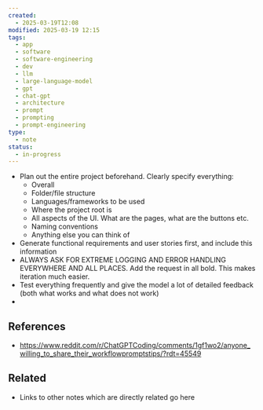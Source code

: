 ```yaml
---
created:
  - 2025-03-19T12:08
modified: 2025-03-19 12:15
tags:
  - app
  - software
  - software-engineering
  - dev
  - llm
  - large-language-model
  - gpt
  - chat-gpt
  - architecture
  - prompt
  - prompting
  - prompt-engineering
type:
  - note
status:
  - in-progress
---
```


- Plan out the entire project beforehand. Clearly specify everything:
	- Overall
	- Folder/file structure
	- Languages/frameworks to be used
	- Where the project root is
	- All aspects of the UI. What are the pages, what are the buttons etc.
	- Naming conventions
	- Anything else you can think of
- Generate functional requirements and user stories first, and include this information
- ALWAYS ASK FOR EXTREME LOGGING AND ERROR HANDLING EVERYWHERE AND ALL PLACES. Add the request in all bold. This makes iteration much easier.
- Test everything frequently and give the model a lot of detailed feedback (both what works and what does not work)
- 

## References
* https://www.reddit.com/r/ChatGPTCoding/comments/1gf1wo2/anyone_willing_to_share_their_workflowpromptstips/?rdt=45549
## Related
* Links to other notes which are directly related go here
